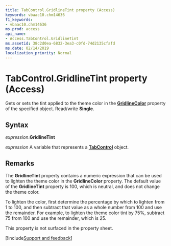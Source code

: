 ```yaml
---
title: TabControl.GridlineTint property (Access)
keywords: vbaac10.chm14636
f1_keywords:
- vbaac10.chm14636
ms.prod: access
api_name:
- Access.TabControl.GridlineTint
ms.assetid: 38c2d0ea-6832-3ea3-c0fd-74d2135cfafd
ms.date: 02/14/2019
localization_priority: Normal
---
```



# TabControl.GridlineTint property (Access)

Gets or sets the tint applied to the theme color in the **[GridlineColor](access.TabControl.gridlinecolor.md)** property of the specified object. Read/write **Single**.


## Syntax

_expression_.**GridlineTint**

_expression_ A variable that represents a **[TabControl](Access.TabControl.md)** object.


## Remarks

The **GridlineTint** property contains a numeric expression that can be used to lighten the theme color in the **GridlineColor** property. The default value of the **GridlineTint** property is 100, which is neutral, and does not change the theme color. 

To lighten the color, first determine the percentage by which to lighten from 1 to 100, and then subtract that value as a whole number from 100 and use the remainder. For example, to lighten the theme color tint by 75%, subtract 75 from 100 and use the remainder, which is 25.

This property is not surfaced in the property sheet.




[!include[Support and feedback](~/includes/feedback-boilerplate.md)]
